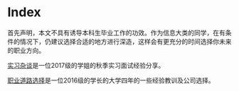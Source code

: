 # Index


首先声明，本文不具有诱导本科生毕业工作的功效。作为信息大类的同学，在有条件的情况下，仍建议选择合适的地方进行深造，这样会有更充分的时间选择你未来的职业方向。

[实习杂谈](https://hustport.com/d/131)是一位2017级的学姐的秋季实习面试经验分享。

[职业道路选择](https://github.com/heptagonhust/career_plan/blob/master/%E5%B7%A5%E4%BD%9C%E5%92%8C%E5%AE%9E%E4%B9%A0/1.md)是一位2016级的学长的大学四年的一些经验教训及公司选择。
